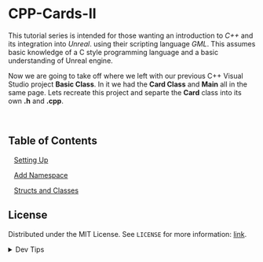 # CPP-Cards-II


<!-- OVERVIEW -->
This tutorial series is intended for those wanting an introduction to *C++* and its integration into *Unreal*. using their scripting language <i>GML</i>. This assumes basic knowledge of a C style programming language and a basic understanding of Unreal engine.

Now we are going to take off where we left with our previous C++ Visual Studio project **Basic Class**.  In it we had the **Card Class** and **Main** all in the same page.  Lets recreate this project and separte the **Card** class into its own **.h** and **.cpp**.


<br>


<!-- TOC -->
## Table of Contents

<kbd></kbd> &nbsp;&nbsp; [Setting Up](setting-up/README.md#user-content-setting-up) <br>

<kbd></kbd> &nbsp;&nbsp; [Add Namespace](add-namespace/README.md#user-content-add-namespace) <br>

<kbd></kbd> &nbsp;&nbsp; [Structs and Classes](structs-classes/README.md#user-content-structs-and-classes) <br>


<!-- LICENSE -->
## License
Distributed under the MIT License. See `LICENSE` for more information: [link](LICENSE).

</p>
</details>
<details><summary>Dev Tips</summary>
make git m="add commit message"
</details>